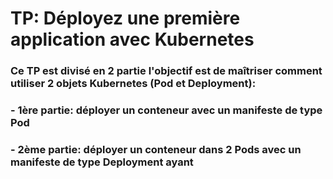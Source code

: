 # TP: Déployez une première application avec Kubernetes
### Ce TP est divisé en 2 partie l'objectif est de maîtriser comment utiliser 2 objets Kubernetes (Pod et Deployment):
### - 1ère partie: déployer un conteneur avec un manifeste de type Pod 
### - 2ème partie: déployer un conteneur dans 2 Pods avec un manifeste de type Deployment ayant 
